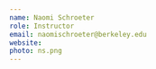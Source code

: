 ```yaml
---
name: Naomi Schroeter
role: Instructor
email: naomischroeter@berkeley.edu
website: 
photo: ns.png
---
```

